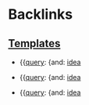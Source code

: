 
# Backlinks
## [Templates](<Templates.md>)
- {{[query](<query.md>): {and: [idea](<idea.md>)

- {{[query](<query.md>): {and: [idea](<idea.md>)

- {{[query](<query.md>): {and: [idea](<idea.md>)

